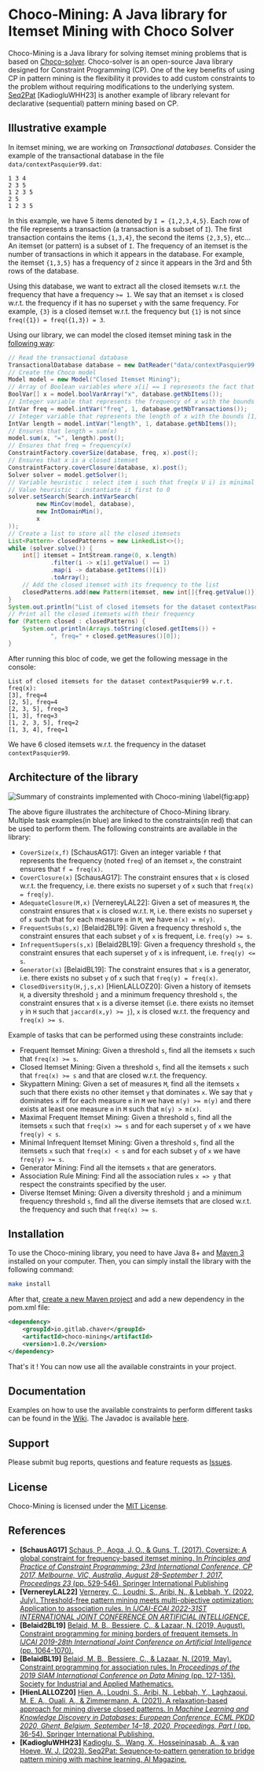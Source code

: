 # Choco-Mining: A Java library for Itemset Mining with Choco Solver

Choco-Mining is a Java library for solving itemset mining problems that is based on [Choco-solver](https://github.com/chocoteam/choco-solver). Choco-solver is an open-source Java library designed for Constraint Programming (CP). One of the key benefits of using CP in pattern mining is the flexibility it provides to add custom constraints to the problem without requiring modifications to the underlying system. [Seq2Pat](https://github.com/fidelity/seq2pat) [KadiogluWHH23] is another example of library relevant for declarative (sequential) pattern mining based on CP.

## Illustrative example

In itemset mining, we are working on *Transactional databases*. Consider the example of the transactional database in the file `data/contextPasquier99.dat`:

```
1 3 4
2 3 5
1 2 3 5
2 5
1 2 3 5
```

In this example, we have 5 items denoted by `I = {1,2,3,4,5}`. Each row of the file represents a transaction (a transaction is a subset of `I`). The first transaction contains the items `{1,3,4}`, the second the items `{2,3,5}`, etc... An itemset (or pattern) is a subset of `I`. The frequency of an itemset is the number of transactions in which it appears in the database. For example, the itemset `{1,3,5}` has a frequency of `2` since it appears in the 3rd and 5th rows of the database. 

Using this database, we want to extract all the closed itemsets w.r.t. the frequency that have a frequency `>= 1`. We say that an itemset `x` is closed w.r.t. the frequency if it has no superset `y` with the same frequency. For example, `{3}` is a closed itemset w.r.t. the frequency but `{1}` is not since `freq({1}) = freq({1,3}) = 3`.

Using our library, we can model the closed itemset mining task in the [following way](https://gitlab.com/chaver/data-mining/-/blob/master/src/main/java/io/gitlab/chaver/mining/examples/ExampleClosedItemsetMining.java):

```java
// Read the transactional database
TransactionalDatabase database = new DatReader("data/contextPasquier99.dat").read();
// Create the Choco model
Model model = new Model("Closed Itemset Mining");
// Array of Boolean variables where x[i] == 1 represents the fact that i belongs to the itemset
BoolVar[] x = model.boolVarArray("x", database.getNbItems());
// Integer variable that represents the frequency of x with the bounds [1, nbTransactions]
IntVar freq = model.intVar("freq", 1, database.getNbTransactions());
// Integer variable that represents the length of x with the bounds [1, nbItems]
IntVar length = model.intVar("length", 1, database.getNbItems());
// Ensures that length = sum(x)
model.sum(x, "=", length).post();
// Ensures that freq = frequency(x)
ConstraintFactory.coverSize(database, freq, x).post();
// Ensures that x is a closed itemset
ConstraintFactory.coverClosure(database, x).post();
Solver solver = model.getSolver();
// Variable heuristic : select item i such that freq(x U i) is minimal
// Value heuristic : instantiate it first to 0
solver.setSearch(Search.intVarSearch(
        new MinCov(model, database),
        new IntDomainMin(),
        x
));
// Create a list to store all the closed itemsets
List<Pattern> closedPatterns = new LinkedList<>();
while (solver.solve()) {
    int[] itemset = IntStream.range(0, x.length)
            .filter(i -> x[i].getValue() == 1)
            .map(i -> database.getItems()[i])
            .toArray();
    // Add the closed itemset with its frequency to the list
    closedPatterns.add(new Pattern(itemset, new int[]{freq.getValue()}));
}
System.out.println("List of closed itemsets for the dataset contextPasquier99 w.r.t. freq(x):");
// Print all the closed itemsets with their frequency
for (Pattern closed : closedPatterns) {
    System.out.println(Arrays.toString(closed.getItems()) +
            ", freq=" + closed.getMeasures()[0]);
}
```

After running this bloc of code, we get the following message in the console:

```
List of closed itemsets for the dataset contextPasquier99 w.r.t. freq(x):
[3], freq=4
[2, 5], freq=4
[2, 3, 5], freq=3
[1, 3], freq=3
[1, 2, 3, 5], freq=2
[1, 3, 4], freq=1
```

We have 6 closed itemsets w.r.t. the frequency in the dataset `contextPasquier99`.

## Architecture of the library

![Summary of constraints implemented with Choco-mining \label{fig:app}](paper/app.svg)

The above figure illustrates the architecture of Choco-Mining library. Multiple task examples(in blue) are linked to the constraints(in red) that can be used to perform them. The following constraints are available in the library:

- `CoverSize(x,f)` [SchausAG17]: Given an integer variable `f` that represents the frequency (noted `freq`) of an itemset `x`, the constraint ensures that `f = freq(x)`.
- `CoverClosure(x)` [SchausAG17]: The constraint ensures that `x` is closed w.r.t. the frequency, i.e. there exists no superset `y` of `x` such that `freq(x) = freq(y)`.
- `AdequateClosure(M,x)` [VernereyLAL22]: Given a set of measures `M`, the constraint ensures that `x` is closed w.r.t. `M`, i.e. there exists no superset `y` of `x` such that for each measure `m` in `M`, we have `m(x) = m(y)`.
- `FrequentSubs(s,x)` [Belaid2BL19]: Given a frequency threshold `s`, the constraint ensures that each subset `y` of `x` is frequent, i.e. `freq(y) >= s`.
- `InfrequentSupers(s,x)` [Belaid2BL19]: Given a frequency threshold `s`, the constraint ensures that each superset `y` of `x` is infrequent, i.e. `freq(y) <= s`.
- `Generator(x)` [BelaidBL19]: The constraint ensures that `x` is a generator, i.e. there exists no subset `y` of `x` such that `freq(y) = freq(x)`.
- `ClosedDiversity(H,j,s,x)` [HienLALLOZ20]: Given a history of itemsets `H`, a diversity threshold `j` and a minimum frequency threshold `s`, the constraint ensures that `x` is a diverse itemset (i.e. there exists no itemset `y` in `H` such that  `jaccard(x,y) >= j`), `x` is closed w.r.t. the frequency and `freq(x) >= s`.

Example of tasks that can be performed using these constraints include:

- Frequent Itemset Mining: Given a threshold `s`, find all the itemsets `x` such that `freq(x) >= s`.
- Closed Itemset Mining: Given a threshold `s`, find all the itemsets `x` such that `freq(x) >= s` and that are closed w.r.t. the frequency.
- Skypattern Mining: Given a set of measures `M`, find all the itemsets `x` such that there exists no other itemset `y` that dominates `x`. We say that `y` dominates `x` iff for each measure `m` in `M` we have `m(y) >= m(y)` and there exists at least one measure `m` in `M` such that `m(y) > m(x)`.
- Maximal Frequent Itemset Mining: Given a threshold `s`, find all the itemsets `x` such that `freq(x) >= s` and for each superset `y` of `x` we have `freq(y) < s`.
- Minimal Infrequent Itemset Mining: Given a threshold `s`, find all the itemsets `x` such that `freq(x) < s` and for each subset `y` of `x` we have `freq(y) >= s`.
- Generator Mining: Find all the itemsets `x` that are generators.
- Association Rule Mining: Find all the association rules `x => y` that respect the constraints specified by the user.
- Diverse Itemset Mining: Given a diversity threshold `j` and a minimum frequency threshold `s`, find all the diverse itemsets that are closed w.r.t. the frequency and such that `freq(x) >= s`.

## Installation

To use the Choco-mining library, you need to have Java 8+ and [Maven 3](https://maven.apache.org/) installed on your computer. Then, you can simply install the library with the following command:

```bash
make install
```

After that, [create a new Maven project](https://maven.apache.org/guides/getting-started/maven-in-five-minutes.html) and add a new dependency in the pom.xml file:

```xml
<dependency>
    <groupId>io.gitlab.chaver</groupId>
    <artifactId>choco-mining</artifactId>
    <version>1.0.2</version>
</dependency>
```

That's it ! You can now use all the available constraints in your project.

## Documentation

Examples on how to use the available constraints to perform different tasks can be found in the [Wiki](https://gitlab.com/chaver/choco-mining/-/wikis/home). The Javadoc is available [here](https://chaver.gitlab.io/choco-mining/).

## Support

Please submit bug reports, questions and feature requests as [Issues](https://gitlab.com/chaver/data-mining/-/issues).

## License

Choco-Mining is licensed under the [MIT License](https://gitlab.com/chaver/data-mining/-/blob/master/LICENSE.txt).

## References

- **[SchausAG17]** [Schaus, P., Aoga, J. O., & Guns, T. (2017). Coversize: A global constraint for frequency-based itemset mining. In *Principles and Practice of Constraint Programming: 23rd International Conference, CP 2017, Melbourne, VIC, Australia, August 28–September 1, 2017, Proceedings 23* (pp. 529-546). Springer International Publishing](https://link.springer.com/chapter/10.1007/978-3-319-66158-2_34)
- **[VernereyLAL22]** [Vernerey, C., Loudni, S., Aribi, N., & Lebbah, Y. (2022, July). Threshold-free pattern mining meets multi-objective optimization: Application to association rules. In *IJCAI-ECAI 2022-31ST INTERNATIONAL JOINT CONFERENCE ON ARTIFICIAL INTELLIGENCE*.](https://www.ijcai.org/proceedings/2022/0261)
- **[Belaid2BL19]** [Belaid, M. B., Bessiere, C., & Lazaar, N. (2019, August). Constraint programming for mining borders of frequent itemsets. In *IJCAI 2019-28th International Joint Conference on Artificial Intelligence* (pp. 1064-1070).](https://hal-lirmm.ccsd.cnrs.fr/lirmm-02310629/)
- **[BelaidBL19]** [Belaid, M. B., Bessiere, C., & Lazaar, N. (2019, May). Constraint programming for association rules. In *Proceedings of the 2019 SIAM International Conference on Data Mining* (pp. 127-135). Society for Industrial and Applied Mathematics.](https://epubs.siam.org/doi/abs/10.1137/1.9781611975673.15)
- **[HienLALLOZ20]** [Hien, A., Loudni, S., Aribi, N., Lebbah, Y., Laghzaoui, M. E. A., Ouali, A., & Zimmermann, A. (2021). A relaxation-based approach for mining diverse closed patterns. In *Machine Learning and Knowledge Discovery in Databases: European Conference, ECML PKDD 2020, Ghent, Belgium, September 14–18, 2020, Proceedings, Part I* (pp. 36-54). Springer International Publishing.](https://link.springer.com/chapter/10.1007/978-3-030-67658-2_3)
- **[KadiogluWHH23]** [Kadioglu, S., Wang, X., Hosseininasab, A., & van Hoeve, W. J. (2023). Seq2Pat: Sequence‐to‐pattern generation to bridge pattern mining with machine learning. AI Magazine.](https://doi.org/10.1002/aaai.12081)
